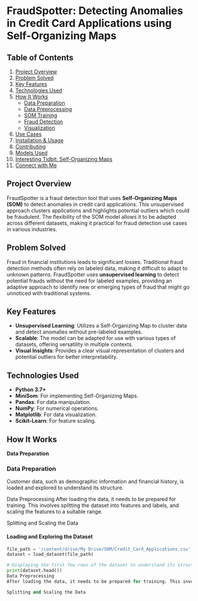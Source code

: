 # FraudSpotter: Detecting Anomalies in Credit Card Applications using Self-Organizing Maps

## Table of Contents
1. [Project Overview](#project-overview)
2. [Problem Solved](#problem-solved)
3. [Key Features](#key-features)
4. [Technologies Used](#technologies-used)
5. [How It Works](#how-it-works)
   - [Data Preparation](#data-preparation)
   - [Data Preprocessing](#data-preprocessing)
   - [SOM Training](#som-training)
   - [Fraud Detection](#fraud-detection)
   - [Visualization](#visualization)
6. [Use Cases](#use-cases)
7. [Installation & Usage](#installation--usage)
8. [Contributing](#contributing)
9. [Models Used](#models-used)
10. [Interesting Tidbit: Self-Organizing Maps](#interesting-tidbit-self-organizing-maps)
11. [Connect with Me](#connect-with-me)

## Project Overview
FraudSpotter is a fraud detection tool that uses **Self-Organizing Maps (SOM)** to detect anomalies in credit card applications. This unsupervised approach clusters applications and highlights potential outliers which could be fraudulent. The flexibility of the SOM model allows it to be adapted across different datasets, making it practical for fraud detection use cases in various industries.

## Problem Solved
Fraud in financial institutions leads to significant losses. Traditional fraud detection methods often rely on labeled data, making it difficult to adapt to unknown patterns. FraudSpotter uses **unsupervised learning** to detect potential frauds without the need for labeled examples, providing an adaptive approach to identify new or emerging types of fraud that might go unnoticed with traditional systems.

## Key Features
- **Unsupervised Learning**: Utilizes a Self-Organizing Map to cluster data and detect anomalies without pre-labeled examples.
- **Scalable**: The model can be adapted for use with various types of datasets, offering versatility in multiple contexts.
- **Visual Insights**: Provides a clear visual representation of clusters and potential outliers for better interpretability.

## Technologies Used
- **Python 3.7+**
- **MiniSom**: For implementing Self-Organizing Maps.
- **Pandas**: For data manipulation.
- **NumPy**: For numerical operations.
- **Matplotlib**: For data visualization.
- **Scikit-Learn**: For feature scaling.

## How It Works
**Data Preparation**

### Data Preparation
Customer data, such as demographic information and financial history, is loaded and explored to understand its structure.

Data Preprocessing
After loading the data, it needs to be prepared for training. This involves splitting the dataset into features and labels, and scaling the features to a suitable range.

Splitting and Scaling the Data
#### Loading and Exploring the Dataset
```python
file_path = '/content/drive/My Drive/SOM/Credit_Card_Applications.csv'
dataset = load_dataset(file_path)

# Displaying the first few rows of the dataset to understand its structure
print(dataset.head())
Data Preprocessing
After loading the data, it needs to be prepared for training. This involves splitting the dataset into features and labels, and scaling the features to a suitable range.

Splitting and Scaling the Data
